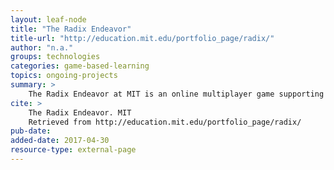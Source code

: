 ```yaml
---
layout: leaf-node
title: "The Radix Endeavor"
title-url: "http://education.mit.edu/portfolio_page/radix/"
author: "n.a."
groups: technologies
categories: game-based-learning
topics: ongoing-projects
summary: >
    The Radix Endeavor at MIT is an online multiplayer game supporting math and biology.
cite: >
    The Radix Endeavor. MIT
    Retrieved from http://education.mit.edu/portfolio_page/radix/
pub-date: 
added-date: 2017-04-30
resource-type: external-page
---
```

